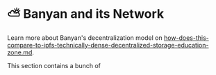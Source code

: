 # ⛅ Banyan and its Network

Learn more about Banyan's decentralization model on [how-does-this-compare-to-ipfs-technically-dense-decentralized-storage-education-zone.md](../../getting-started/faqs/how-does-this-compare-to-ipfs-technically-dense-decentralized-storage-education-zone.md "mention").

This section contains a bunch of&#x20;
